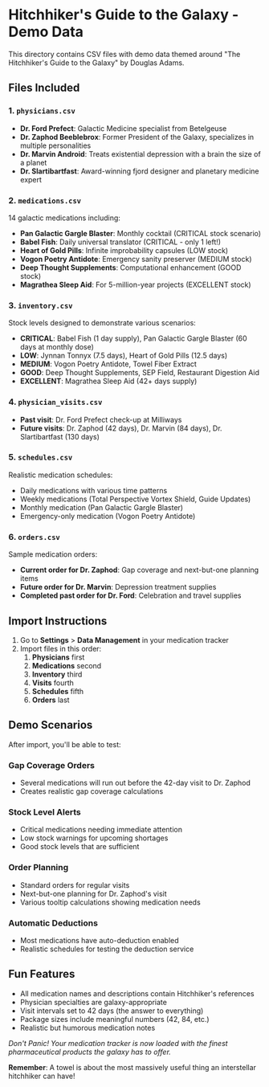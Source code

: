 # Hitchhiker's Guide to the Galaxy - Demo Data

This directory contains CSV files with demo data themed around "The Hitchhiker's Guide to the Galaxy" by Douglas Adams.

## Files Included

### 1. `physicians.csv`
- **Dr. Ford Prefect**: Galactic Medicine specialist from Betelgeuse
- **Dr. Zaphod Beeblebrox**: Former President of the Galaxy, specializes in multiple personalities
- **Dr. Marvin Android**: Treats existential depression with a brain the size of a planet
- **Dr. Slartibartfast**: Award-winning fjord designer and planetary medicine expert

### 2. `medications.csv`
14 galactic medications including:
- **Pan Galactic Gargle Blaster**: Monthly cocktail (CRITICAL stock scenario)
- **Babel Fish**: Daily universal translator (CRITICAL - only 1 left!)
- **Heart of Gold Pills**: Infinite improbability capsules (LOW stock)
- **Vogon Poetry Antidote**: Emergency sanity preserver (MEDIUM stock)
- **Deep Thought Supplements**: Computational enhancement (GOOD stock)
- **Magrathea Sleep Aid**: For 5-million-year projects (EXCELLENT stock)

### 3. `inventory.csv`
Stock levels designed to demonstrate various scenarios:
- **CRITICAL**: Babel Fish (1 day supply), Pan Galactic Gargle Blaster (60 days at monthly dose)
- **LOW**: Jynnan Tonnyx (7.5 days), Heart of Gold Pills (12.5 days)
- **MEDIUM**: Vogon Poetry Antidote, Towel Fiber Extract
- **GOOD**: Deep Thought Supplements, SEP Field, Restaurant Digestion Aid
- **EXCELLENT**: Magrathea Sleep Aid (42+ days supply)

### 4. `physician_visits.csv`
- **Past visit**: Dr. Ford Prefect check-up at Milliways
- **Future visits**: Dr. Zaphod (42 days), Dr. Marvin (84 days), Dr. Slartibartfast (130 days)

### 5. `schedules.csv`
Realistic medication schedules:
- Daily medications with various time patterns
- Weekly medications (Total Perspective Vortex Shield, Guide Updates)
- Monthly medication (Pan Galactic Gargle Blaster)
- Emergency-only medication (Vogon Poetry Antidote)

### 6. `orders.csv`
Sample medication orders:
- **Current order for Dr. Zaphod**: Gap coverage and next-but-one planning items
- **Future order for Dr. Marvin**: Depression treatment supplies
- **Completed past order for Dr. Ford**: Celebration and travel supplies

## Import Instructions

1. Go to **Settings** > **Data Management** in your medication tracker
2. Import files in this order:
   1. **Physicians** first
   2. **Medications** second
   3. **Inventory** third
   4. **Visits** fourth
   5. **Schedules** fifth
   6. **Orders** last

## Demo Scenarios

After import, you'll be able to test:

### Gap Coverage Orders
- Several medications will run out before the 42-day visit to Dr. Zaphod
- Creates realistic gap coverage calculations

### Stock Level Alerts
- Critical medications needing immediate attention
- Low stock warnings for upcoming shortages
- Good stock levels that are sufficient

### Order Planning
- Standard orders for regular visits
- Next-but-one planning for Dr. Zaphod's visit
- Various tooltip calculations showing medication needs

### Automatic Deductions
- Most medications have auto-deduction enabled
- Realistic schedules for testing the deduction service

## Fun Features

- All medication names and descriptions contain Hitchhiker's references
- Physician specialties are galaxy-appropriate
- Visit intervals set to 42 days (the answer to everything)
- Package sizes include meaningful numbers (42, 84, etc.)
- Realistic but humorous medication notes

*Don't Panic! Your medication tracker is now loaded with the finest pharmaceutical products the galaxy has to offer.*

**Remember**: A towel is about the most massively useful thing an interstellar hitchhiker can have!